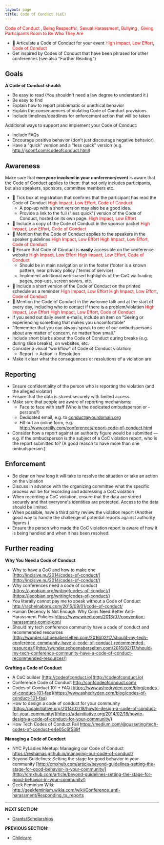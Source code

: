 ```yaml
---
layout: page
title: Code of Conduct (CoC)
---
```


<span style="color:red"> Code of Conduct </span>, <span style="color:red"> Being Respectful</span>, <span style="color:red"> Sexual Harassment</span>, <span style="color:red"> Bullying </span>, <span style="color:red"> Giving Participants Room to Be Who They Are </span>

 - 🍎 Articulate a Code of Conduct for your event <span style="color:red">High Impact, Low Effort</span>, <span style="color:red"> Code of Conduct </span>
  - Get inspired by Codes of Conduct that have been phrased for other conferences (see also "Further Reading")
 
## Goals

**A Code of Conduct should:**
- Be easy to read (You shouldn't need a law degree to understand it.)
- Be easy to find
- Explain how to report problematic or unethical behavior	
- Explain the consequences of violating Code of Conduct provisions
- Include timelines/deadlines for enforcement action that will be taken

Additional ways to support and implement your Code of Conduct:
- Include FAQs
- Encourage positive behavior (don't just discourage negative behavior)
- Have a "quick" version and a "less quick" version (e.g. http://jsconf.com/codeofconduct.html)

## Awareness

Make sure that **everyone involved in your conference/event** is aware that the Code of Conduct applies to them: that not only includes participants, but also speakers, sponsors, committee members etc.

 - 🍎 Tick box at registration that confirms that the participant has read the Code of Conduct <span style="color:red">High Impact, Low Effort</span>, <span style="color:red"> Code of Conduct </span>
     - A pop-up with a short version may also be a good idea.
     - Provide a link to the full ("less quick") version of the Code of Conduct, hosted on its own page.
     <span style="color:red">High Impact, Low Effort</span>
 - 🍎 Include a copy of the Code of Conduct in the sponsor packet <span style="color:red">High Impact, Low Effort</span>, <span style="color:red"> Code of Conduct </span>
 - 🍎 Mention that the Code of Conduct applies to the speakers in the speaker guidelines <span style="color:red">High Impact, Low Effort</span> <span style="color:red">High Impact, Low Effort</span>, <span style="color:red"> Code of Conduct </span>
 - 🍎 Ensure that Code of Conduct is **easily** accessible on the conference website <span style="color:red">High Impact, Low Effort</span> <span style="color:red">High Impact, Low Effort</span>, <span style="color:red"> Code of Conduct </span>
   - Should be in main navigation or in the footer (footer is a known pattern, near privacy policy / terms of service)
   - Implement additional web-based highlights of the CoC via loading pages, pop-ups, screen savers, etc.
 - 🍎 Include a short version of the Code of Conduct on the printed schedule as a reminder <span style="color:red">High Impact, Low Effort</span> <span style="color:red">High Impact, Low Effort</span>, <span style="color:red"> Code of Conduct </span>
 - 🍎 Mention the Code of Conduct in the welcome talk and at the start of every day, including who to contact if there is a problem/violation <span style="color:red">High Impact, Low Effort</span> <span style="color:red">High Impact, Low Effort</span>, <span style="color:red"> Code of Conduct </span>
 - If you send out daily event e-mails, include an item on &quot;Seeing or experiencing something that makes you uncomfortable&quot;
  - &quot;Remember that you can always speak to one of our ombudspersons about any matter of concern, no matter how small.&quot;
- Include short blurbs about the Code of Conduct during breaks (e.g. during slide breaks), on websites, etc. 
- Consider a visual &quot;workflow&quot; of Code of Conduct violation:
  - Report -&gt; Action -&gt; Resolution
- Make it clear what the consequences or resolutions of a violation are

## Reporting

- Ensure confidentiality of the person who is reporting the violation (and the alleged violator)
- Ensure that the data is stored securely with limited access
- Make sure that people are aware of reporting mechanisms:
  - Face to face with staff (Who is the dedicated ombudsperson or -persons?)
  - Dedicated email, e.g. to conduct@yourdomain.org
  - Fill out an online form, e.g. http://www.oreilly.com/conferences/report-code-of-conduct.html
- Consider how a report against an authority figure would be submitted — e.g. if the ombudsperson is the subject of a CoC violation report, who is the report submitted to? (A good reason to have more than one ombudsperson.)


## Enforcement

- Be clear on how long it will take to resolve the situation or take an action on the violation
- Discuss in advance with the organizing committee what the specific process will be for recording and addressing a CoC violation
- When recording a CoC violation, ensure that the data are stored securely and that everyone&#39;s identities are protected. Access to the data should be limited.
- When possible, have a third party review the violation report (Another good way to handle the challenge of potential reports against authority figures.)
- Ensure the person who made the CoC violation report is aware of how it is being handled and when it has been resolved.


## Further reading

**Why You Need a Code of Conduct**
- Why to have a CoC and how to make one [http://incisive.nu/2014/codes-of-conduct/](http://incisive.nu/2014/codes-of-conduct/)
- Why conferences need a code of conduct [https://jacobian.org/writing/codes-of-conduct/](https://jacobian.org/writing/codes-of-conduct/)
- You literally cannot pay me to speak without a Code of Conduct http://rachelnabors.com/2015/09/01/code-of-conduct/ 
- Human Decency Is Not Enough: Why Cons Need Better Anti-Harassment Policies https://www.wired.com/2013/07/convention-harassment-comic-con/ 
- Should my tech conference community have a code of conduct and recommended resources [http://wunder.schoenaberselten.com/2016/02/17/should-my-tech-conference-community-have-a-code-of-conduct-recommended-resources/](http://wunder.schoenaberselten.com/2016/02/17/should-my-tech-conference-community-have-a-code-of-conduct-recommended-resources/)

**Crafting a Code of Conduct**
- A CoC builder [http://codeofconduct.io](http://codeofconduct.io)
- Conference Code of Conduct http://confcodeofconduct.com/
- Codes of Conduct 101 + FAQ [https://www.ashedryden.com/blog/codes-of-conduct-101-faq](https://www.ashedryden.com/blog/codes-of-conduct-101-faq)
- How to design a code of conduct for your community [https://adainitiative.org/2014/02/18/howto-design-a-code-of-conduct-for-your-community/](https://adainitiative.org/2014/02/18/howto-design-a-code-of-conduct-for-your-community/)
- How Tech Codes of Conduct Fail https://medium.com/@gusseting/tech-codes-of-conduct-e4e05c6f539f

**Managing a Code of Conduct**
- NYC PyLadies Meetup: Managing our Code of Conduct https://reshamas.github.io/managing-our-code-of-conduct/
- Beyond Guidelines: Setting the stage for good behavior in your community [http://cmxhub.com/article/beyond-guidelines-setting-the-stage-for-good-behavior-in-your-community/](http://cmxhub.com/article/beyond-guidelines-setting-the-stage-for-good-behavior-in-your-community/)
- Geek Feminism Wiki: http://geekfeminism.wikia.com/wiki/Conference_anti-harassment/Responding_to_reports

---
**NEXT SECTION:**
- [Grants/Scholarships](grants_scholarships.md)

**PREVIOUS SECTION:**
- [Childcare](childcare.md)
